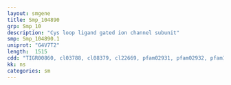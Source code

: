 ```yaml
---
layout: smgene
title: Smp_104890
grp: Smp_10
description: "Cys loop ligand gated ion channel subunit"
smp: Smp_104890.1
uniprot: "G4V7T2"
length:  1515
cdd: "TIGR00860, cl03788, cl08379, cl22669, pfam02931, pfam02932, pfam11576"
kk: ns
categories: sm
---
```

